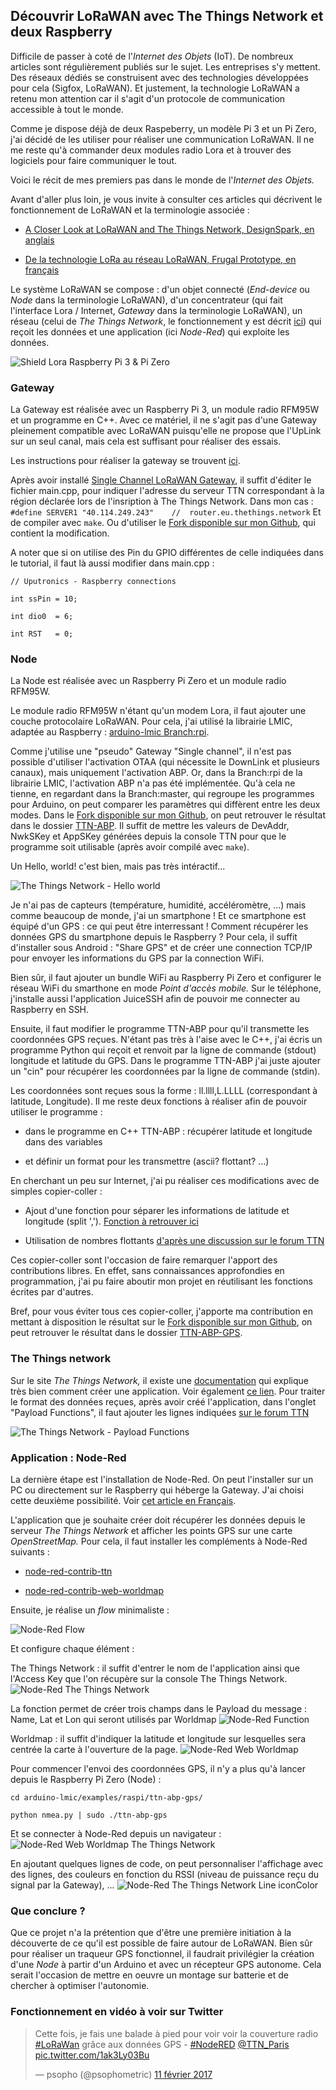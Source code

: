 ## Découvrir LoRaWAN avec The Things Network et deux Raspberry

Difficile de passer à coté de l'_Internet des Objets_ (IoT). De nombreux articles sont régulièrement publiés sur le sujet. Les entreprises s'y mettent.
Des réseaux dédiés se construisent avec des technologies développées pour cela (Sigfox, LoRaWAN).
Et justement, la technologie LoRaWAN a retenu mon attention car il s'agit d'un protocole de communication accessible à tout le monde.

Comme je dispose déjà de deux Raspeberry, un modèle Pi 3 et un Pi Zero, j'ai décidé de les utiliser pour réaliser une communication LoRaWAN.
Il ne me reste qu'à commander deux modules radio Lora et à trouver des logiciels pour faire communiquer le tout.

Voici le récit de mes premiers pas dans le monde de l'_Internet des Objets._

Avant d'aller plus loin, je vous invite à consulter ces articles qui décrivent le fonctionnement de LoRaWAN et la terminologie associée :

- [A Closer Look at LoRaWAN and The Things Network, DesignSpark, en anglais](https://www.rs-online.com/designspark/a-closer-look-at-lorawan-and-the-things-network)

- [De la technologie LoRa au réseau LoRaWAN, Frugal Prototype, en français](http://www.frugalprototype.com/technologie-lora-reseau-lorawan/)

Le système LoRaWAN se compose : d'un objet connecté (_End-device_ ou _Node_ dans la terminologie LoRaWAN), d'un concentrateur (qui fait l'interface Lora / Internet, _Gateway_ dans la terminologie LoRaWAN), un réseau (celui de _The Things Network_, le fonctionnement y est décrit [ici](https://www.thethingsnetwork.org/wiki/Backend/Home)) qui reçoit les données et une application (ici _Node-Red_) qui exploite les données.

![Shield Lora Raspberry Pi 3 & Pi Zero](https://psophometric.github.io/decouvrir-ttn-lorawan/LW-shield-lora-raspberry.jpg)

### Gateway

La Gateway est réalisée avec un Raspberry Pi 3, un module radio RFM95W et un programme en C++.
Avec ce matériel, il ne s'agit pas d'une Gateway pleinement compatible avec LoRaWAN puisqu'elle ne propose que l'UpLink sur un seul canal, mais cela est suffisant pour réaliser des essais.

Les instructions pour réaliser la gateway se trouvent [ici](https://www.hackster.io/ChrisSamuelson/lora-raspberry-pi-single-channel-gateway-cheap-d57d36).

Après avoir installé [Single Channel LoRaWAN Gateway](https://github.com/tftelkamp/single_chan_pkt_fwd), il suffit d'éditer le fichier main.cpp, pour indiquer l'adresse du serveur TTN correspondant à la région déclarée lors de l'insription à The Things Network.
Dans mon cas : `#define SERVER1 "40.114.249.243"    //  router.eu.thethings.network`
Et de compiler avec `make`.
Ou d'utiliser le [Fork disponible sur mon Github](https://github.com/psophometric/single_chan_pkt_fwd), qui contient la modification.

A noter que si on utilise des Pin du GPIO différentes de celle indiquées dans le tutorial, il faut là aussi modifier dans main.cpp :

```
// Uputronics - Raspberry connections

int ssPin = 10;

int dio0  = 6;

int RST   = 0;
```

### Node

La Node est réalisée avec un Raspberry Pi Zero et un module radio RFM95W.

Le module radio RFM95W n'étant qu'un modem Lora, il faut ajouter une couche protocolaire LoRaWAN.
Pour cela, j'ai utilisé la librairie LMIC, adaptée au Raspberry : [arduino-lmic Branch:rpi](https://github.com/hallard/arduino-lmic/tree/rpi).

Comme j'utilise une "pseudo" Gateway "Single channel", il n'est pas possible d'utiliser l'activation OTAA (qui nécessite le DownLink et plusieurs canaux), mais uniquement l'activation ABP.
Or, dans la Branch:rpi de la librairie LMIC, l'activation ABP n'a pas été implémentée.
Qu'à cela ne tienne, en regardant dans la Branch:master, qui regroupe les programmes pour Arduino, on peut comparer les paramètres qui diffèrent entre les deux modes.
Dans le [Fork disponible sur mon Github](https://github.com/psophometric/arduino-lmic/tree/rpi/examples/raspi), on peut retrouver le résultat dans le dossier [TTN-ABP](https://github.com/psophometric/arduino-lmic/tree/rpi/examples/raspi/ttn-abp).
Il suffit de mettre les valeurs de DevAddr, NwkSKey et AppSKey générées depuis la console TTN pour que le programme soit utilisable (après avoir compilé avec `make`).

Un Hello, world! c'est bien, mais pas très intéractif...

![The Things Network - Hello world](https://psophometric.github.io/decouvrir-ttn-lorawan/LW-Helloworld_TTN.jpeg)

Je n'ai pas de capteurs (température, humidité, accéléromètre, ...) mais comme beaucoup de monde, j'ai un smartphone !
Et ce smartphone est équipé d'un GPS : ce qui peut être interressant ! Comment récupérer les données GPS du smartphone depuis le Raspberry ?
Pour cela, il suffit d'installer sous Android : "Share GPS" et de créer une connection TCP/IP pour envoyer les informations du GPS par la connection WiFi.

Bien sûr, il faut ajouter un bundle WiFi au Raspberry Pi Zero et configurer le réseau WiFi du smarthone en mode _Point d'accès mobile._
Sur le téléphone, j'installe aussi l'application JuiceSSH afin de pouvoir me connecter au Raspberry en SSH.

Ensuite, il faut modifier le programme TTN-ABP pour qu'il transmette les coordonnées GPS reçues.
N'étant pas très à l'aise avec le C++, j'ai écris un programme Python qui reçoit et renvoit par la ligne de commande (stdout) longitude et latitude du GPS.
Dans le programme TTN-ABP j'ai juste ajouter un "cin" pour récupérer les coordonnées par la ligne de commande (stdin).

Les coordonnées sont reçues sous la forme : ll.llll,L.LLLL (correspondant à latitude, Longitude).
Il me reste deux fonctions à réaliser afin de pouvoir utiliser le programme :

- dans le programme en C++ TTN-ABP : récupérer latitude et longitude dans des variables

- et définir un format pour les transmettre (ascii? flottant? ...)

En cherchant un peu sur Internet, j'ai pu réaliser ces modifications avec de simples copier-coller :

- Ajout d'une fonction pour séparer les informations de latitude et longitude (split ','). [Fonction à retrouver ici](https://www.safaribooksonline.com/library/view/c-cookbook/0596007612/ch04s07.html)

- Utilisation de nombres flottants [d'après une discussion sur le forum TTN](https://www.thethingsnetwork.org/forum/t/best-practices-when-sending-gps-location-data/1242/13)

Ces copier-coller sont l'occasion de faire remarquer l'apport des contributions libres. En effet, sans connaissances approfondies en programmation, j'ai pu faire aboutir mon projet en réutilisant les fonctions écrites par d'autres.

Bref, pour vous éviter tous ces copier-coller, j'apporte ma contribution en mettant à disposition le résultat sur le [Fork disponible sur mon Github](https://github.com/psophometric/arduino-lmic/tree/rpi/examples/raspi), on peut retrouver le résultat dans le dossier [TTN-ABP-GPS](https://github.com/psophometric/arduino-lmic/tree/rpi/examples/raspi/ttn-abp-gps).


### The Things network
Sur le site _The Things Network,_ il existe une [documentation](https://www.thethingsnetwork.org/docs/) qui explique très bien comment créer une application.
Voir également [ce lien](https://github.com/TheThingsNetwork/workshops).
Pour traiter le format des données reçues, après avoir créé l'application, dans l'onglet "Payload Functions", il faut ajouter les lignes indiquées [sur le forum TTN](https://www.thethingsnetwork.org/forum/t/best-practices-when-sending-gps-location-data/1242/13)

![The Things Network - Payload Functions](https://psophometric.github.io/decouvrir-ttn-lorawan/LW-TTN-PayloadF.png)

### Application : Node-Red
La dernière étape est l'installation de Node-Red.
On peut l'installer sur un PC ou directement sur le Raspberry qui héberge la Gateway. J'ai choisi cette deuxième possibilité.
Voir [cet article en Français](http://www.projetsdiy.fr/node-red-decouverte-sur-raspberry-pi-3-ou-2/).

L'application que je souhaite créer doit récupérer les données depuis le serveur _The Things Network_ et afficher les points GPS sur une carte _OpenStreetMap._
Pour cela, il faut installer les compléments à Node-Red suivants :

- [node-red-contrib-ttn](http://flows.nodered.org/node/node-red-contrib-ttn)

- [node-red-contrib-web-worldmap](http://flows.nodered.org/node/node-red-contrib-web-worldmap)

Ensuite, je réalise un _flow_ minimaliste :

![Node-Red Flow](https://psophometric.github.io/decouvrir-ttn-lorawan/LW-NODERED_Flow.png)

Et configure chaque élément :

The Things Network : il suffit d'entrer le nom de l'application ainsi que l'Access Key que l'on récupère sur la console The Things Network.
![Node-Red The Things Network](https://psophometric.github.io/decouvrir-ttn-lorawan/LW-NODERED_TTN.png)

La fonction permet de créer trois champs dans le Payload du message : Name, Lat et Lon qui seront utilisés par Worldmap
![Node-Red Function](https://psophometric.github.io/decouvrir-ttn-lorawan/LW-NODERED_FunctionPoint.png)

Worldmap : il suffit d'indiquer la latitude et longitude sur lesquelles sera centrée la carte à l'ouverture de la page.
![Node-Red Web Worldmap](https://psophometric.github.io/decouvrir-ttn-lorawan/LW-NODERED_mymap.png)


Pour commencer l'envoi des coordonnées GPS, il n'y a plus qu'à lancer depuis le Raspberry Pi Zero (Node) :

```
cd arduino-lmic/examples/raspi/ttn-abp-gps/

python nmea.py | sudo ./ttn-abp-gps
```

Et se connecter à Node-Red depuis un navigateur :
![Node-Red Web Worldmap The Things Network](https://psophometric.github.io/decouvrir-ttn-lorawan/LW-TTN-ABP-GPS.jpeg)

En ajoutant quelques lignes de code, on peut personnaliser l'affichage avec des lignes, des couleurs en fonction du RSSI (niveau de puissance reçu du signal par la Gateway), ...
![Node-Red The Things Network Line iconColor](https://psophometric.github.io/decouvrir-ttn-lorawan/LW-NODERED_Line_iconColor.png)

### Que conclure ?

Que ce projet n'a la prétention que d'être une première initiation à la découverte de ce qu'il est possible de faire autour de LoRaWAN. Bien sûr pour réaliser un traqueur GPS fonctionnel, il faudrait privilégier la création d'une _Node_ à partir d'un Arduino et avec un récepteur GPS autonome. Cela serait l'occasion de mettre en oeuvre un montage sur batterie et de chercher à optimiser l'autonomie.

### Fonctionnement en vidéo à voir sur Twitter
<blockquote class="twitter-tweet" data-lang="fr"><p lang="fr" dir="ltr">Cette fois, je fais une balade à pied pour voir voir la couverture radio <a href="https://twitter.com/hashtag/LoRaWan?src=hash">#LoRaWan</a> grâce aux données GPS - <a href="https://twitter.com/hashtag/NodeRED?src=hash">#NodeRED</a> <a href="https://twitter.com/TTN_Paris">@TTN_Paris</a> <a href="https://t.co/1ak3Ly03Bu">pic.twitter.com/1ak3Ly03Bu</a></p>&mdash; psopho (@psophometric) <a href="https://twitter.com/psophometric/status/830459988879503360">11 février 2017</a></blockquote>
<script async src="//platform.twitter.com/widgets.js" charset="utf-8"></script>
